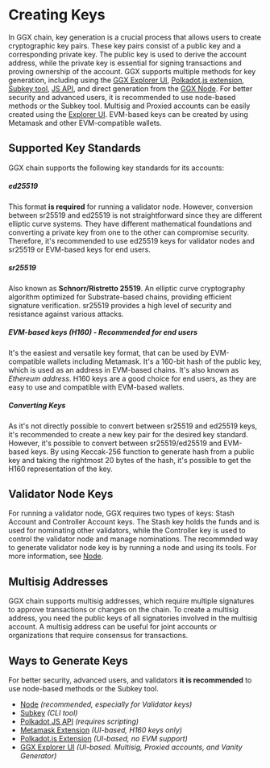 # Creating Keys

In GGX chain, key generation is a crucial process that allows users to create cryptographic key pairs. These key pairs consist of a public key and a corresponding private key. The public key is used to derive the account address, while the private key is essential for signing transactions and proving ownership of the account. GGX supports multiple methods for key generation, including using the [GGX Explorer UI](ggx-explorer-create-keys.md), [Polkadot.js extension](developer-documentation/keys/polkadot-js-create-keys.md), [Subkey tool](developer-documentation/keys/subkey-create-keys.md), [JS API](polkadot-js-create-keys.md), and direct generation from the [GGX Node](developer-documentation/keys/node-create-key.md). For better security and advanced users, it is recommended to use node-based methods or the Subkey tool. Multisig and Proxied accounts can be easily created using the [Explorer UI](ggx-explorer-create-keys.md). EVM-based keys can be created by using Metamask and other EVM-compatible wallets.

## Supported Key Standards

GGX chain supports the following key standards for its accounts:

##### ed25519
This format **is required** for running a validator node. However, conversion between sr25519 and ed25519 is not straightforward since they are different elliptic curve systems. They have different mathematical foundations and converting a private key from one to the other can compromise security. Therefore, it's recommended to use ed25519 keys for validator nodes and sr25519 or EVM-based keys for end users.

##### sr25519
Also known as **Schnorr/Ristretto 25519**. An elliptic curve cryptography algorithm optimized for Substrate-based chains, providing efficient signature verification. sr25519 provides a high level of security and resistance against various attacks.

##### EVM-based keys (H160) - Recommended for end users

It's the easiest and versatile key format, that can be used by EVM-compatible wallets including Metamask. It's a 160-bit hash of the public key, which is used as an address in EVM-based chains. It's also known as *Ethereum address*. H160 keys are a good choice for end users, as they are easy to use and compatible with EVM-based wallets.

##### Converting Keys

As it's not directly possible to convert between sr25519 and ed25519 keys, it's recommended to create a new key pair for the desired key standard. However, it's possible to convert between sr25519/ed25519 and EVM-based keys. By using Keccak-256 function to generate hash from a public key and taking the rightmost 20 bytes of the
hash, it's possible to get the H160 representation of the key.

## Validator Node Keys

For running a validator node, GGX requires two types of keys: Stash Account and Controller Account keys. The Stash key holds the funds and is used for nominating other validators, while the Controller key is used to control the validator node and manage nominations. The recommnded way to generate validator node key is by running a node and using its tools. For more information, see [Node](node-create-keys.md).

## Multisig Addresses

GGX chain supports multisig addresses, which require multiple signatures to approve transactions or changes on the chain. To create a multisig address, you need the public keys of all signatories involved in the multisig account. A multisig address can be useful for joint accounts or organizations that require consensus for transactions.


## Ways to Generate Keys

For better security, advanced users, and validators **it is recommended** to use node-based methods or the Subkey tool.

* [Node](node-create-keys.md) *(recommended, especially for Validator keys)*
* [Subkey](subkey-create-keys.md) *(CLI tool)*
* [Polkadot JS API](js-create-keys.md) *(requires scripting)*
* [Metamask Extension](metamask-create-keys.md) *(UI-based, H160 keys only)*
* [Polkadot.js Extension](polkadot-js-create-keys.md) *(UI-based, no EVM support)*
* [GGX Explorer UI](ggx-explorer-create-keys.md) *(UI-based. Multisig, Proxied accounts, and Vanity Generator)*

